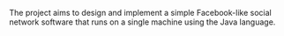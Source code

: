 The project aims to design and implement a simple Facebook-like social network software that runs on a single machine using the Java language.

